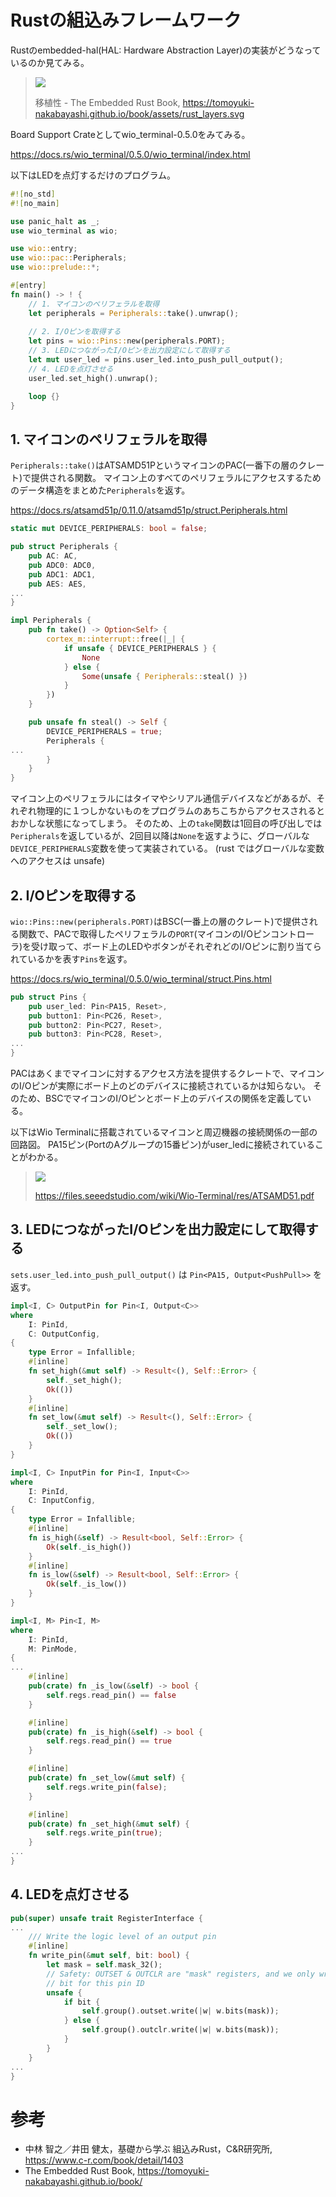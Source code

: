 # Rustの組込みフレームワーク

Rustのembedded-hal(HAL: Hardware Abstraction Layer)の実装がどうなっているのか見てみる。

> ![](./img/rust_layers.svg)
>
> 移植性 - The Embedded Rust Book, https://tomoyuki-nakabayashi.github.io/book/assets/rust_layers.svg

Board Support Crateとしてwio_terminal-0.5.0をみてみる。

https://docs.rs/wio_terminal/0.5.0/wio_terminal/index.html

以下はLEDを点灯するだけのプログラム。

```rust
#![no_std]
#![no_main]

use panic_halt as _;
use wio_terminal as wio;

use wio::entry;
use wio::pac::Peripherals;
use wio::prelude::*;

#[entry]
fn main() -> ! {
    // 1. マイコンのペリフェラルを取得
    let peripherals = Peripherals::take().unwrap();
    
    // 2. I/Oピンを取得する
    let pins = wio::Pins::new(peripherals.PORT);
    // 3. LEDにつながったI/Oピンを出力設定にして取得する
    let mut user_led = pins.user_led.into_push_pull_output();
    // 4. LEDを点灯させる
    user_led.set_high().unwrap();

    loop {}
}
```

## 1. マイコンのペリフェラルを取得

`Peripherals::take()`はATSAMD51PというマイコンのPAC(一番下の層のクレート)で提供される関数。
マイコン上のすべてのペリフェラルにアクセスするためのデータ構造をまとめた`Peripherals`を返す。

https://docs.rs/atsamd51p/0.11.0/atsamd51p/struct.Peripherals.html

```rust
static mut DEVICE_PERIPHERALS: bool = false;

pub struct Peripherals {
    pub AC: AC,
    pub ADC0: ADC0,
    pub ADC1: ADC1,
    pub AES: AES,
...
}

impl Peripherals {
    pub fn take() -> Option<Self> {
        cortex_m::interrupt::free(|_| {
            if unsafe { DEVICE_PERIPHERALS } {
                None
            } else {
                Some(unsafe { Peripherals::steal() })
            }
        })
    }

    pub unsafe fn steal() -> Self {
        DEVICE_PERIPHERALS = true;
        Peripherals {
...
        }
    }
}
```

マイコン上のペリフェラルにはタイマやシリアル通信デバイスなどがあるが、それぞれ物理的に１つしかないものをプログラムのあちこちからアクセスされるとおかしな状態になってしまう。
そのため、上の`take`関数は1回目の呼び出しでは`Peripherals`を返しているが、2回目以降は`None`を返すように、グローバルな`DEVICE_PERIPHERALS`変数を使って実装されている。
(rust ではグローバルな変数へのアクセスは unsafe)

## 2. I/Oピンを取得する

`wio::Pins::new(peripherals.PORT)`はBSC(一番上の層のクレート)で提供される関数で、PACで取得したペリフェラルの`PORT`(マイコンのI/Oピンコントローラ)を受け取って、ボード上のLEDやボタンがそれぞれどのI/Oピンに割り当てられているかを表す`Pins`を返す。

https://docs.rs/wio_terminal/0.5.0/wio_terminal/struct.Pins.html

```rust
pub struct Pins {
    pub user_led: Pin<PA15, Reset>,
    pub button1: Pin<PC26, Reset>,
    pub button2: Pin<PC27, Reset>,
    pub button3: Pin<PC28, Reset>,
...
}
```

PACはあくまでマイコンに対するアクセス方法を提供するクレートで、マイコンのI/Oピンが実際にボード上のどのデバイスに接続されているかは知らない。
そのため、BSCでマイコンのI/Oピンとボード上のデバイスの関係を定義している。

以下はWio Terminalに搭載されているマイコンと周辺機器の接続関係の一部の回路図。
PA15ピン(PortのAグループの15番ピン)がuser_ledに接続されていることがわかる。

> ![](./img/wio-terminal-cir.png)
> 
> https://files.seeedstudio.com/wiki/Wio-Terminal/res/ATSAMD51.pdf



## 3. LEDにつながったI/Oピンを出力設定にして取得する

`sets.user_led.into_push_pull_output()` は `Pin<PA15, Output<PushPull>>` を返す。

```rust
impl<I, C> OutputPin for Pin<I, Output<C>>
where
    I: PinId,
    C: OutputConfig,
{
    type Error = Infallible;
    #[inline]
    fn set_high(&mut self) -> Result<(), Self::Error> {
        self._set_high();
        Ok(())
    }
    #[inline]
    fn set_low(&mut self) -> Result<(), Self::Error> {
        self._set_low();
        Ok(())
    }
}
```

```rust
impl<I, C> InputPin for Pin<I, Input<C>>
where
    I: PinId,
    C: InputConfig,
{
    type Error = Infallible;
    #[inline]
    fn is_high(&self) -> Result<bool, Self::Error> {
        Ok(self._is_high())
    }
    #[inline]
    fn is_low(&self) -> Result<bool, Self::Error> {
        Ok(self._is_low())
    }
}
```

```rust
impl<I, M> Pin<I, M>
where
    I: PinId,
    M: PinMode,
{
...
    #[inline]
    pub(crate) fn _is_low(&self) -> bool {
        self.regs.read_pin() == false
    }

    #[inline]
    pub(crate) fn _is_high(&self) -> bool {
        self.regs.read_pin() == true
    }

    #[inline]
    pub(crate) fn _set_low(&mut self) {
        self.regs.write_pin(false);
    }

    #[inline]
    pub(crate) fn _set_high(&mut self) {
        self.regs.write_pin(true);
    }
...
}
```

## 4. LEDを点灯させる

```rust
pub(super) unsafe trait RegisterInterface {
...
    /// Write the logic level of an output pin
    #[inline]
    fn write_pin(&mut self, bit: bool) {
        let mask = self.mask_32();
        // Safety: OUTSET & OUTCLR are "mask" registers, and we only write the
        // bit for this pin ID
        unsafe {
            if bit {
                self.group().outset.write(|w| w.bits(mask));
            } else {
                self.group().outclr.write(|w| w.bits(mask));
            }
        }
    }
...
}
```

# 参考
- 中林 智之／井田 健太，基礎から学ぶ 組込みRust，C&R研究所, https://www.c-r.com/book/detail/1403
- The Embedded Rust Book, https://tomoyuki-nakabayashi.github.io/book/
